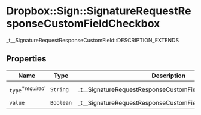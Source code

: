 # Dropbox::Sign::SignatureRequestResponseCustomFieldCheckbox

_t__SignatureRequestResponseCustomField::DESCRIPTION_EXTENDS

## Properties

| Name | Type | Description | Notes |
| ---- | ---- | ----------- | ----- |
| `type`<sup>*_required_</sup> | ```String``` |  _t__SignatureRequestResponseCustomField::TYPE  |  [default to 'checkbox'] |
| `value` | ```Boolean``` |  _t__SignatureRequestResponseCustomField::VALUE_CHECKBOX  |  |

